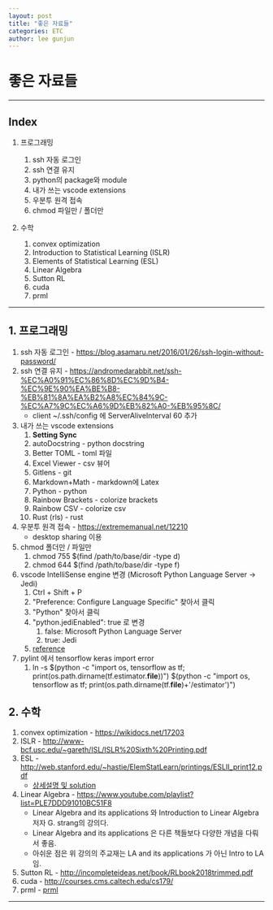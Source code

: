 ```yaml
---
layout: post
title: "좋은 자료들"
categories: ETC
author: lee gunjun
---
```


# 좋은 자료들

----

## Index

1. 프로그래밍
    1. ssh 자동 로그인
    2. ssh 연결 유지
    3. python의 package와 module
    4. 내가 쓰는 vscode extensions
    5. 우분투 원격 접속
    6. chmod 파일만 / 폴더만

2. 수학
    1. convex optimization
    2. Introduction to Statistical Learning (ISLR)
    3. Elements of Statistical Learning (ESL)
    4. Linear Algebra
    5. Sutton RL
    6. cuda
    7. prml

----

## 1. 프로그래밍

1. ssh 자동 로그인 - <https://blog.asamaru.net/2016/01/26/ssh-login-without-password/>
1. ssh 연결 유지 - <https://andromedarabbit.net/ssh-%EC%A0%91%EC%86%8D%EC%9D%B4-%EC%9E%90%EA%BE%B8-%EB%81%8A%EA%B2%A8%EC%84%9C-%EC%A7%9C%EC%A6%9D%EB%82%A0-%EB%95%8C/>
    * client ~/.ssh/config 에 ServerAliveInterval 60 추가
1. 내가 쓰는 vscode extensions
    1. **Setting Sync**
    1. autoDocstring - python docstring
    1. Better TOML - toml 파일
    1. Excel Viewer - csv 뷰어
    1. Gitlens - git
    1. Markdown+Math - markdown에 Latex
    1. Python - python
    1. Rainbow Brackets - colorize brackets
    1. Rainbow CSV - colorize csv
    1. Rust (rls) - rust
1. 우분투 원격 접속 - <https://extrememanual.net/12210>
    * desktop sharing 이용
1. chmod 폴더만 / 파일만
    1. chmod 755 $(find /path/to/base/dir -type d)
    1. chmod 644 $(find /path/to/base/dir -type f)
1. vscode IntelliSense engine 변경 (Microsoft Python Language Server $\rightarrow$ Jedi)
    1. Ctrl + Shift + P
    1. "Preference: Configure Language Specific" 찾아서 클릭
    1. "Python" 찾아서 클릭
    1. "python.jediEnabled": true 로 변경
        1. false: Microsoft Python Language Server
        1. true: Jedi
    1. [reference](https://code.visualstudio.com/docs/python/settings-reference)
1. pylint 에서 tensorflow keras import error
    1. ln -s $(python -c "import os, tensorflow as tf; print(os.path.dirname(tf.estimator.__file__))") $(python -c "import os, tensorflow as tf; print(os.path.dirname(tf.__file__)+'/estimator')")
    

## 2. 수학

1. convex optimization - <https://wikidocs.net/17203>
2. ISLR - <http://www-bcf.usc.edu/~gareth/ISL/ISLR%20Sixth%20Printing.pdf>
3. ESL - <http://web.stanford.edu/~hastie/ElemStatLearn/printings/ESLII_print12.pdf>
    * [상세설명 및 solution](https://waxworksmath.com/Authors/G_M/Hastie/WriteUp/Weatherwax_Epstein_Hastie_Solution_Manual.pdf)
4. Linear Algebra - <https://www.youtube.com/playlist?list=PLE7DDD91010BC51F8>
    * Linear Algebra and its applications 와 Introduction to Linear Algebra 저자 G. strang의 강의다.
    * Linear Algebra and its applications 은 다른 책들보다 다양한 개념을 다뤄서 좋음.
    * 아쉬운 점은 위 강의의 주교재는 LA and its applications 가 아닌 Intro to LA 임.
5. Sutton RL - <http://incompleteideas.net/book/RLbook2018trimmed.pdf>
6. cuda - <http://courses.cms.caltech.edu/cs179/>
7. prml - [prml](http://users.isr.ist.utl.pt/~wurmd/Livros/school/Bishop%20-%20Pattern%20Recognition%20And%20Machine%20Learning%20-%20Springer%20%202006.pdf)

----
